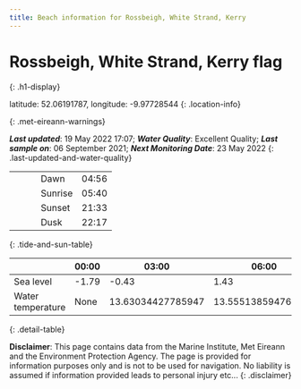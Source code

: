 ```yaml
---
title: Beach information for Rossbeigh, White Strand, Kerry
---
```

# Rossbeigh, White Strand, Kerry <span class="material-icons blue-flag" alt="This a Blue Flag beach">flag</span>
{: .h1-display}

latitude: 52.06191787, longitude: -9.97728544
{: .location-info}


{: .met-eireann-warnings}

___Last updated___: 19 May 2022 17:07; ___Water Quality___: Excellent Quality;
___Last sample on___: 06 September 2021; ___Next Monitoring Date___: 23 May 2022
{: .last-updated-and-water-quality}

|   |   |   |   |   |
|---|---|---|---|---|
|   |   |   | Dawn  | 04:56 |
|   |   |   | Sunrise  | 05:40 |
|   |   |   | Sunset  | 21:33 |
|   |   |   | Dusk  | 22:17 |
{: .tide-and-sun-table}

<div></div>

| | 00:00 | 03:00 | 06:00 | 09:00 | 12:00 | 15:00 | 18:00 | 21:00 |
|---|---|---|---|---|---|---|---|---|
| Sea level | -1.79 | -0.43 | 1.43 | 0.37| -1.54 | -0.49 | 1.48 | 0.74 |
| Water temperature | None | 13.63034427785947 | 13.555138594765065 | 13.563971325066705 | 13.679827350315696 | 13.777986726324542 | 13.781429671250411 | 13.771404463784625 |
{: .detail-table}

__Disclaimer__: This page contains data from the Marine Institute,
Met Eireann and the Environment Protection Agency. The page is provided for
information purposes only and is not to be used for navigation. No liability
is assumed if information provided leads to personal injury etc...
{: .disclaimer}